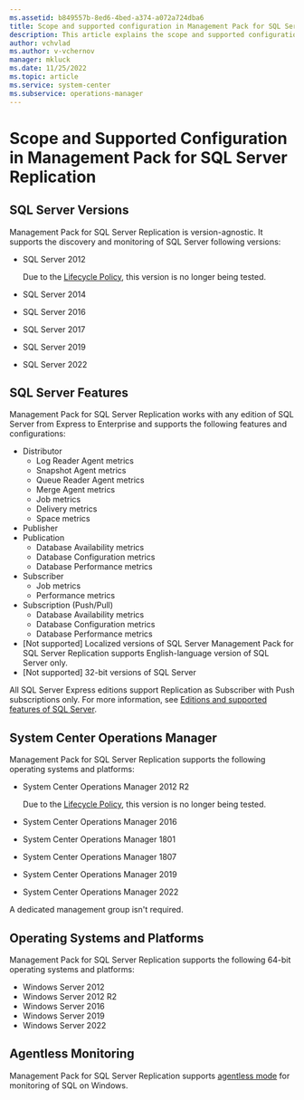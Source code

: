 ```yaml
---
ms.assetid: b849557b-8ed6-4bed-a374-a072a724dba6
title: Scope and supported configuration in Management Pack for SQL Server Replication
description: This article explains the scope and supported configuration for Management Pack for SQL Server Replication
author: vchvlad
ms.author: v-vchernov
manager: mkluck
ms.date: 11/25/2022
ms.topic: article
ms.service: system-center
ms.subservice: operations-manager
---
```


# Scope and Supported Configuration in Management Pack for SQL Server Replication

## SQL Server Versions

Management Pack for SQL Server Replication is version-agnostic. It supports the discovery and monitoring of SQL Server following versions:

- SQL Server 2012
  
  Due to the [Lifecycle Policy](/lifecycle/products/microsoft-sql-server-2012), this version is no longer being tested.

- SQL Server 2014
- SQL Server 2016
- SQL Server 2017
- SQL Server 2019
- SQL Server 2022

## SQL Server Features

Management Pack for SQL Server Replication works with any edition of SQL Server from Express to Enterprise and supports the following features and configurations:

- Distributor
  - Log Reader Agent metrics
  - Snapshot Agent metrics
  - Queue Reader Agent metrics
  - Merge Agent metrics
  - Job metrics
  - Delivery metrics
  - Space metrics
- Publisher
- Publication
  - Database Availability metrics
  - Database Configuration metrics
  - Database Performance metrics
- Subscriber
  - Job metrics
  - Performance metrics
- Subscription (Push/Pull)
  - Database Availability metrics
  - Database Configuration metrics
  - Database Performance metrics
- [Not supported] Localized versions of SQL Server
    Management Pack for SQL Server Replication supports English-language version of SQL Server only.
- [Not supported] 32-bit versions of SQL Server

All SQL Server Express editions support Replication as Subscriber with Push subscriptions only. For more information, see [Editions and supported features of SQL Server](/sql/sql-server/editions-and-components-of-sql-server-version-15).

## System Center Operations Manager

Management Pack for SQL Server Replication supports the following operating systems and platforms:

- System Center Operations Manager 2012 R2
  
  Due to the [Lifecycle Policy](/lifecycle/products/microsoft-system-center-2012-r2-operations-manager), this version is no longer being tested.

- System Center Operations Manager 2016
- System Center Operations Manager 1801
- System Center Operations Manager 1807
- System Center Operations Manager 2019
- System Center Operations Manager 2022

A dedicated management group isn't required.

## Operating Systems and Platforms

Management Pack for SQL Server Replication supports the following 64-bit operating systems and platforms:

- Windows Server 2012
- Windows Server 2012 R2
- Windows Server 2016
- Windows Server 2019
- Windows Server 2022

## Agentless Monitoring

Management Pack for SQL Server Replication supports [agentless mode](sql-server-management-pack-monitoring-modes.md) for monitoring of SQL on Windows.

